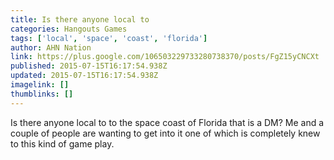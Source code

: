 ```yaml
---
title: Is there anyone local to
categories: Hangouts Games
tags: ['local', 'space', 'coast', 'florida']
author: AHN Nation
link: https://plus.google.com/106503229733280738370/posts/FgZ15yCNCXt
published: 2015-07-15T16:17:54.938Z
updated: 2015-07-15T16:17:54.938Z
imagelink: []
thumblinks: []
---
```


Is there anyone local to to the space coast of Florida that is a DM? Me and a couple of people are wanting to get into it one of which is completely knew to this kind of game play.